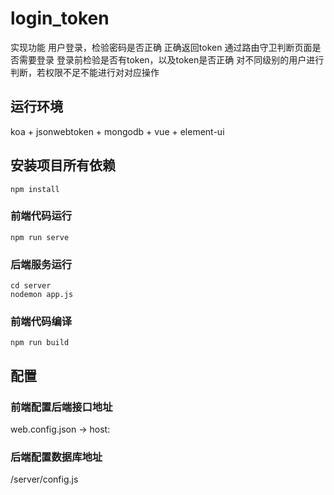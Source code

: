 # login_token
实现功能
用户登录，检验密码是否正确
正确返回token
通过路由守卫判断页面是否需要登录
登录前检验是否有token，以及token是否正确
对不同级别的用户进行判断，若权限不足不能进行对对应操作

## 运行环境
koa + jsonwebtoken + mongodb + vue + element-ui

## 安装项目所有依赖
```
npm install
```

### 前端代码运行
```
npm run serve
```

### 后端服务运行
```
cd server
nodemon app.js
```

### 前端代码编译
```
npm run build
```

## 配置

### 前端配置后端接口地址
web.config.json -> host:

### 后端配置数据库地址
/server/config.js
